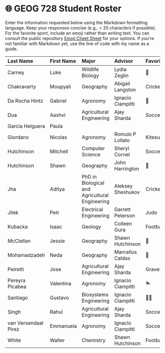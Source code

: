 # 🌐 GEOG 728 Student Roster

Enter the information requested below using the Markdown formatting language.  Keep your responses concise (e.g., < 20 characters if possible).  For the favorite sport, include an emoji rather than writing text.  You can consult the public repository [Emoji Cheet Sheet](https://github.com/ikatyang/emoji-cheat-sheet) for your options.  If you're not familiar with Markdown yet, use the line of code with my name as a guide.

| Last Name                    | First Name                   | Major                        | Advisor                      | Favorite Sport               |
| :--------------------------- | :--------------------------- | :--------------------------- | :--------------------------- | :--------------------------- |
| Carney | Luke | Wildlife Biology | Lydia Zeglin | :volleyball: |
| Chakravarty| Moupyali | Geography | Abigail Langston | Cricket |
| Da Rocha Hintz| Gabriel | Agronomy | Ignacio Ciampitti | 🏐 |
| Dua | Aashvi | Agricultural Engineering | Ajay Sharda | Soccer |
| Garcia Helguera | Paula |
| Giordano | Nicolas | Agronomy | Romulo P Lollato | Kitesurf |
| Hutchinson | Mitchell | Computer Science | Sheryl Cornel | Soccer |
| Hutchinson | Shawn | Geography | John Harrington | 🏒 |
| Jha | Aditya | PhD in Biological and Agricultural Engineering| Aleksey Sheshukov | Cricket/Football |
| Jilek	| Petr | Electrical Engineering | Garrett Peterson | Judo |
| Kubacka	| Isaac | Geology | Colleen Gura | Football |
| McClellan	| Jessie | Geography | Shawn Hutchinson | 🏀 |
| Mohamadzadeh | Neda |Geography | Marcellus Caldas | 🎳 |
| Peiretti | Jose | Agricultural Engineering | Ajay Sharda | Gravel Cycling |
| Pereyra Picabea | Valentina | Agronomy | Ignacio Ciampitti | 🏊 |
| Santiago | Gustavo | Biosystems Engineering | Ignacio Ciampitti | 🚴‍♂️ |
| Singh | Rahul | Agricultural Engineering | Ajay Sharda | Soccer |
| van Versendaal Pirez | Emmanuela | Agronomy | Ignacio Ciampitti | Soccer |
| White | Walter | Chemistry | Shawn Hutchinson | Football |

